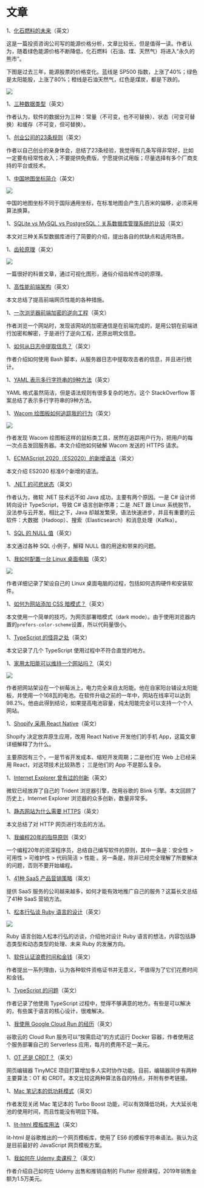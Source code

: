 # 文章

1、[化石燃料的未来](https://rhsfinancial.com/2020/02/12/future-fossil-fuels-collapse/)（英文）

这是一篇投资咨询公司写的能源价格分析，文章比较长，但是值得一读。作者认为，随着绿色能源价格不断降低，化石燃料（石油、煤、天然气）将进入“永久的熊市”。

下图是过去三年，能源股票的价格变化。蓝线是 SP500 指数，上涨了40%；绿色是太阳能股，上涨了80%；橙线是石油天然气，红色是煤炭，都是下跌的。

![](https://www.wangbase.com/blogimg/asset/202002/bg2020021604.jpg)

1、[三种数据类型](https://www.brandonsmith.ninja/blog/three-types-of-data)（英文）

作者认为，软件的数据分为三种：常量（不可变，也不可替换）、状态（可变可替换）和缓存（不可变，但可替换）。

1、[创业公司的23条规则](https://www.joisig.com/rules-software-startup-minimum-hassle)（英文）

作者以自己创业的亲身体会，总结了23条经验，我觉得有几条写得非常好，比如一定要有经常性收入；不要提供免费版，宁愿提供试用版；尽量选择有多个厂商支持的平台或技术。

1、[中国地图坐标简介](https://abstractkitchen.com/blog/a-short-guide-to-chinese-coordinate-system/)（英文）

![](https://www.wangbase.com/blogimg/asset/202002/bg2020021602.jpg)

中国的地图坐标不同于国际通用坐标，在标准地图会产生几百米的偏移，必须采用算法换算。

1、[SQLite vs MySQL vs PostgreSQL：关系数据库管理系统的比较](https://www.digitalocean.com/community/tutorials/sqlite-vs-mysql-vs-postgresql-a-comparison-of-relational-database-management-systems)（英文）

本文对三种关系型数据库进行了简要的介绍，提出各自的优缺点和适用场景。

1、[齿轮原理](https://ciechanow.ski/gears/)（英文）

![](https://www.wangbase.com/blogimg/asset/202002/bg2020021301.jpg)

一篇很好的科普文章，通过可视化图形，通俗介绍齿轮传动的原理。

1、[高性能前端架构](https://www.debugbear.com/blog/performant-front-end-architecture)（英文）

本文总结了提高前端网页性能的各种措施。

1、[一次浏览器前端加密的逆向工程](https://blog.jonlu.ca/posts/decrypting-blind?ref=hnf10)（英文）

作者浏览一个网站时，发现该网站的加密通信是在前端完成的，是用公钥在前端进行加密和解密，于是进行了逆向工程，还原出明文信息。

1、[如何从日志中提取信息？](https://dev.to/pluralsight/analyzing-the-attacks-on-my-website-30jf)（英文）

作者介绍如何使用 Bash 脚本，从服务器日志中提取攻击者的信息，并且进行统计。

1、[YAML 表示多行字符串的9种方法](https://stackoverflow.com/questions/3790454/how-do-i-break-a-string-over-multiple-lines/21699210#21699210)（英文）

YAML 格式虽然简洁，但是语法规则有很多复杂的地方。这个 StackOverflow 答案总结了表示多行字符串的9种方法。

1、[Wacom 绘图板如何追踪我的行为](https://robertheaton.com/2020/02/05/wacom-drawing-tablets-track-name-of-every-application-you-open/)（英文）

![](https://www.wangbase.com/blogimg/asset/202002/bg2020020706.jpg)

作者发现 Wacom 绘图板这样的鼠标类工具，居然在追踪用户行为，把用户的每一次点击发回服务器。本文介绍他如何破解 Wacom 发送的 HTTPS 请求。

1、[ECMAScript 2020（ES2020）的新增语法](https://alligator.io/js/es2020/)（英文）

本文介绍 ES2020 标准6个新增的语法。

1、[.NET 的可悲状态](https://st6.io/blog/the-sad-state-of-dotnet/)（英文）

作者认为，微软 .NET 技术远不如 Java 成功，主要有两个原因。一是 C# 设计师转向设计 TypeScript，导致 C# 语言创新停滞；二是 .NET 跟 Linux 系统脱节，没法参与云开发。相比之下，Java 却越发繁荣，语法快速进步，并且有重要的云软件：大数据（Hadoop）、搜索（Elasticsearch）和消息处理（Kafka）。

1、[SQL 的 NULL 值](https://mitchum.blog/null-values-in-sql-queries/)（英文）

本文通过各种 SQL 小例子，解释 NULL 值的用途和带来的问题。

1、[我如何配置一台 Linux 桌面电脑](https://blog.alexellis.io/building-a-linux-desktop-for-cloud-native-development/)（英文）

![](https://www.wangbase.com/blogimg/asset/202002/bg2020020303.jpg)

作者详细记录了架设自己的 Linux 桌面电脑的过程，包括如何选购硬件和安装软件。

1、[如何为网站添加 CSS 暗模式？](https://kevq.uk/how-to-add-css-dark-mode-to-a-website/)（英文）

本文使用一个简单的技巧，为网页部署暗模式（dark mode）。由于使用浏览器内置的`prefers-color-scheme`设置，所以代码量很小。

1、[TypeScript 的怪异之处](https://blog.asana.com/2020/01/typescript-quirks/)（英文）

本文记录了几个 TypeScript 使用过程中不符合直觉的地方。

1、[家用太阳能可以维持一个网站吗？](https://www.lowtechmagazine.com/2020/01/how-sustainable-is-a-solar-powered-website.html)（英文）

![](https://www.wangbase.com/blogimg/asset/202001/bg2020013003.jpg)

作者把网站架设在一个树莓派上，电力完全来自太阳能。他在自家阳台铺设太阳能板，并使用一个168瓦的电池。在软件升级之前的一年中，网站在线率可以达到98.2%。他由此得到结论，如果提高电池容量，纯太阳能完全可以支持一个个人网站。

1、[Shopify 采用 React Native](https://engineering.shopify.com/blogs/engineering/react-native-future-mobile-shopify)（英文）

Shopify 决定放弃原生应用，改用 React Native 开发他们的手机 App，这篇文章详细解释了为什么。

主要原因有三个，一是节省开发成本、缩短开发周期；二是他们在 Web 上已经采用 React，对这项技术比较熟悉； 三是他们的 App 不是那么复杂。

1、[Internet Explorer 曾有过的创新](https://schepp.dev/posts/today-the-trident-era-ends/)（英文）

微软已经放弃了自己的 Trident 浏览器引擎，改用谷歌的 Blink 引擎。本文回顾了历史上，Internet Explorer 浏览器的众多创新，数量非常多。

1、[静态网站为什么需要 HTTPS](https://www.troyhunt.com/heres-why-your-static-website-needs-https/)（英文）

本文总结了对 HTTP 网页进行攻击的方法。

1、[我编程20年的指导原则](https://medium.com/@alexewerlof/my-guiding-principles-after-20-years-of-programming-a087dc55596c)（英文）

一个编程20年的资深程序员，总结自己编写软件的原则，其中一条是：安全性 > 可用性 > 可维护性 > 代码简洁 > 性能 。另一条是，除非已经完全理解了所要解决的问题，否则不要开始编程。

1、[41种 SaaS 产品营销策略](https://apollodigital.io/blog/saas-marketing)（英文）

提供 SaaS 服务的公司越来越多，如何才能有效地推广自己的服务？这篇长文总结了41种 SaaS 营销方法。

1、[松本行弘谈 Ruby 语言的设计](https://evrone.com/yukihiro-matsumoto-interview)（英文）

![](https://www.wangbase.com/blogimg/asset/202001/bg2020011907.jpg)

Ruby 语言创始人松本行弘的访谈，介绍他对设计 Ruby 语言的想法，内容包括静态类型和动态类型的处理、未来 Ruby 的发展方向。

1、[软件认证浪费时间和金钱](http://tomaytotomato.com/certs-waste-of-time/)（英文）

作者提出一系列理由，认为各种软件资格证书并无意义，不值得为了它们花费时间和金钱。

1、[TypeScript 的问题](https://blog.logrocket.com/is-typescript-worth-it/)（英文）

作者记录了他使用 TypeScript 过程中，觉得不够满意的地方。有些是可以解决的，有些属于语言的核心设计，很难解决。

1、[我使用 Google Cloud Run 的经历](https://alexolivier.me/posts/deploy-container-stateless-cheap-google-cloud-run-serverless)（英文）

谷歌云的 Cloud Run 服务可以“按需启动”的方式运行 Docker 容器，作者使用这个服务部署自己的 Serverless 应用，每月的费用不足一美元。

1、[OT 还是 CRDT？](https://www.tiny.cloud/blog/real-time-collaboration-ot-vs-crdt/)（英文）

网页编辑器 TinyMCE 项目打算增加多人实时协作功能。目前，编辑器同步有两种主要算法：OT 和 CRDT。本文比较这两种算法各自的特点，并附有参考链接。

1、[Mac 笔记本的低功耗模式](https://marco.org/2020/01/13/macos-low-power-mode-redux)（英文）

作者发现关闭 Mac 笔记本的 Turbo Boost 功能，可以有效降低功耗，大大延长电池的使用时间，而且性能没有明显下降。

1、[lit-html 模板库用法](https://terodox.tech/handling-web-component-markup-with-lit-html/)（英文）

lit-html 是谷歌推出的一个网页模板库，使用了 ES6 的模板字符串语法。我认为这是目前最好的 JavaScript 网页模板方案。

1、[我如何在 Udemy 卖课程？](https://codewithandrea.com/videos/2020-01-13-2019-retrospective-udemy-youtube/)（英文）

作者介绍自己如何在 Udemy 出售和推销自制的 Flutter 视频课程，2019年销售金额为1.5万美元。


